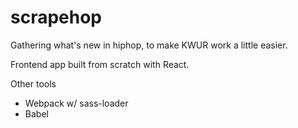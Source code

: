 # scrapehop
Gathering what's new in hiphop, to make KWUR work a little easier.

Frontend app built from scratch with React.

Other tools
- Webpack w/ sass-loader
- Babel